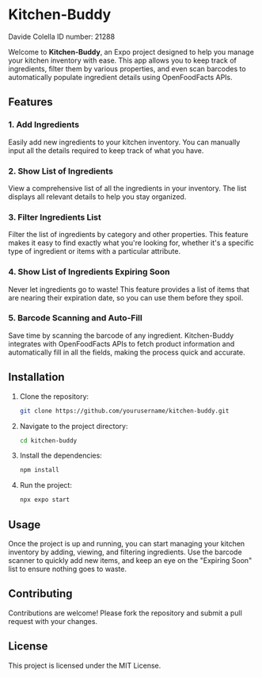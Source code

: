 # Kitchen-Buddy

Davide Colella
ID number: 21288

Welcome to **Kitchen-Buddy**, an Expo project designed to help you manage your kitchen inventory with ease. This app allows you to keep track of ingredients, filter them by various properties, and even scan barcodes to automatically populate ingredient details using OpenFoodFacts APIs.

## Features

### 1. Add Ingredients
Easily add new ingredients to your kitchen inventory. You can manually input all the details required to keep track of what you have.

### 2. Show List of Ingredients
View a comprehensive list of all the ingredients in your inventory. The list displays all relevant details to help you stay organized.

### 3. Filter Ingredients List
Filter the list of ingredients by category and other properties. This feature makes it easy to find exactly what you're looking for, whether it's a specific type of ingredient or items with a particular attribute.

### 4. Show List of Ingredients Expiring Soon
Never let ingredients go to waste! This feature provides a list of items that are nearing their expiration date, so you can use them before they spoil.

### 5. Barcode Scanning and Auto-Fill
Save time by scanning the barcode of any ingredient. Kitchen-Buddy integrates with OpenFoodFacts APIs to fetch product information and automatically fill in all the fields, making the process quick and accurate.

## Installation

1. Clone the repository:
   ```bash
   git clone https://github.com/yourusername/kitchen-buddy.git
2. Navigate to the project directory:
   ```bash
   cd kitchen-buddy
4. Install the dependencies:
   ```bash
   npm install
5. Run the project:
   ```bash
   npx expo start

## Usage
Once the project is up and running, you can start managing your kitchen inventory by adding, viewing, and filtering ingredients. Use the barcode scanner to quickly add new items, and keep an eye on the "Expiring Soon" list to ensure nothing goes to waste.

## Contributing
Contributions are welcome! Please fork the repository and submit a pull request with your changes.

## License
This project is licensed under the MIT License.
